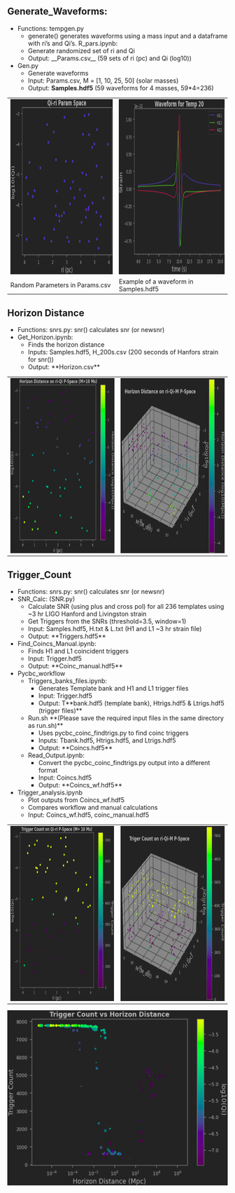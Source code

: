 ## Generate_Waveforms:
<ul>
<li>Functions: tempgen.py
    <ul>
    <li>generate() generates waveforms using a mass input and a dataframe with ri’s and Qi’s.
        R_pars.ipynb:
    <li>Generate randomized set of ri and Qi
    <li>Output: __Params.csv__ (59 sets of ri (pc) and Qi (log10))
    </ul>
<li>Gen.py
    <ul>
    <li>Generate waveforms 
    <li>Input: Params.csv, M = [1, 10, 25, 50] (solar masses)
    <li>Output: <strong>Samples.hdf5</strong> (59 waveforms for 4 masses, 59*4=236)
    </ul>
</ul>

<table>
    <tr>
    <td><img src="Important_Plots/Params.png" alt="Random Parameters" style="height: 400px; width:400px;"/></td>
    <td><img src="Important_Plots/Tbank_example.png" alt="Example of a waveform in Samples.hdf5" style="height: 400px;              width:400px;"/></td>
    </tr>
    <tr>
    <td>Random Parameters in Params.csv</td>
    <td>Example of a waveform in Samples.hdf5</td>
    </tr>
</table>

## Horizon Distance
<ul>
<li>Functions: snrs.py: snr() calculates snr (or newsnr)
<li>Get_Horizon.ipynb:
    <ul>
    <li>Finds the horizon distance
    <li>Inputs: Samples.hdf5, H_200s.csv (200 seconds of Hanfors strain for snr())
    <li>Output: **Horizon.csv**
    </ul>
</ul>

<table>
    <tr>
    <td><img src="Important_Plots/Horizon_2D.png" alt="2d Horizon Distance" style="height: 400px; width:400px;"/></td>
    <td><img src="Important_Plots/Horizon_3D.png" alt="3d Horizon Distance" style="height: 400px; width:400px;"/></td>
    </tr>
</table>


## Trigger_Count
<ul>
<li>Functions: snrs.py: snr() calculates snr (or newsnr)
<li>SNR_Calc: (SNR.py)
    <ul>
    <li>Calculate SNR (using plus and cross pol) for all 236 templates using ~3 hr LIGO Hanford and Livingston strain
    <li>Get Triggers from the SNRs (threshold=3.5, window=1)
    <li>Input: Samples.hdf5, H.txt & L.txt (H1 and L1 ~3 hr strain file)
    <li>Output: **Triggers.hdf5**
    </ul>
<li>Find_Coincs_Manual.ipynb:
    <ul>
    <li>Finds H1 and L1 coincident triggers
    <li>Input: Trigger.hdf5
    <li>Output: **Coinc_manual.hdf5**
    </ul>
<li>Pycbc_workflow 
    <ul>
    <li>Triggers_banks_files.ipynb:
        <ul>
        <li>Generates Template bank and H1 and L1 trigger files
        <li>Input: Trigger.hdf5
        <li>Output: T**bank.hdf5 (template bank), Htrigs.hdf5 & Ltrigs.hdf5 (trigger files)**
        </ul>
    <li>Run.sh  **(Please save the required input files in the same directory as run.sh)**
        <ul>
        <li>Uses pycbc_coinc_findtrigs.py to find coinc triggers
        <li>Inputs: Tbank.hdf5, Htrigs.hdf5, and Ltrigs.hdf5
        <li>Output: **Coincs.hdf5**
        </ul>
    <li>Read_Output.ipynb:
        <ul>
        <li>Convert the pycbc_coinc_findtrigs.py output into a different format
        <li>Input: Coincs.hdf5
        <li>Output: **Coincs_wf.hdf5**
        </ul>
    </ul>
<li>Trigger_analysis.ipynb
    <ul>
    <li>Plot outputs from Coincs_wf.hdf5
    <li>Compares workflow and manual calculations
    <li>Input: Coincs_wf.hdf5, coinc_manual.hdf5
    </ul>
</ul>

<table>
    <tr>
    <td><img src="Important_Plots/Trigger_2D.png" alt="2d Trigger Count" style="height: 400px; width:400px;"/></td>
    <td><img src="Important_Plots/Trigger_3D.png" alt="3d Trigger Count" style="height: 400px; width:400px;"/></td>
    </tr>
</table>

<center><img src="Important_Plots/TC_vs_Dh.png" alt="Qi in TC-Dh P-Space" style="height: 400px; width:600px;"/></center>
